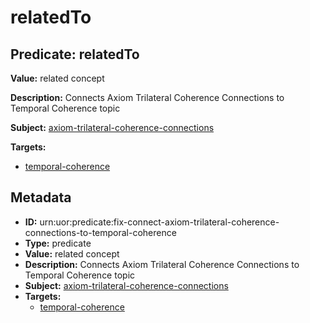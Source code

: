 # relatedTo

## Predicate: relatedTo

**Value:** related concept

**Description:** Connects Axiom Trilateral Coherence Connections to Temporal Coherence topic

**Subject:** [axiom-trilateral-coherence-connections](../Concepts/axiom-trilateral-coherence-connections.md)

**Targets:**

- [temporal-coherence](../Concepts/temporal-coherence.md)

## Metadata

- **ID:** urn:uor:predicate:fix-connect-axiom-trilateral-coherence-connections-to-temporal-coherence
- **Type:** predicate
- **Value:** related concept
- **Description:** Connects Axiom Trilateral Coherence Connections to Temporal Coherence topic
- **Subject:** [axiom-trilateral-coherence-connections](../Concepts/axiom-trilateral-coherence-connections.md)
- **Targets:**
  - [temporal-coherence](../Concepts/temporal-coherence.md)
